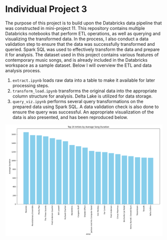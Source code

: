 # Individual Project 3
The purpose of this project is to build upon the Databricks data pipeline that was constructed in mini-project 11. This repository contains multiple Databricks notebooks that perform ETL operations, as well as querying and visualizing the transformed data. In the process, I also conduct a data validation step to ensure that the data was successfully transformed and queried. Spark SQL was used to effectively transform the data and prepare it for analysis. The dataset used in this project contains various features of contemporary music songs, and is already included in the Databricks workspace as a sample dataset. Below I will overview the ETL and data analysis process.

1. `extract.ipynb` loads raw data into a table to make it available for later processing steps.
2. `transform_load.ipynb` transforms the original data into the appropriate column structure for analysis. Delta Lake is utilized for data storage.
3. `query_viz.ipynb` performs several query transformations on the prepared data using Spark SQL. A data validation check is also done to ensure the query was successful. An appropriate visualization of the data is also presented, and has been reproduced below.

![Alt text](viz.png)








